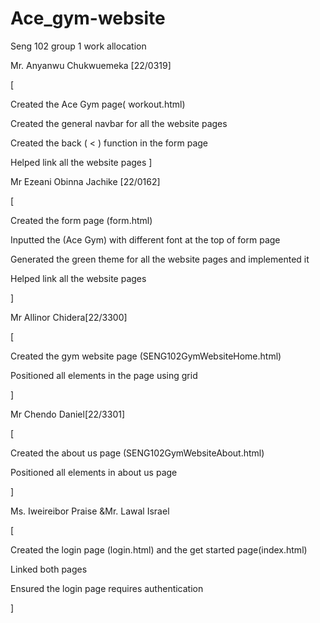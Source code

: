 # Ace_gym-website
Seng 102 group 1 work allocation

Mr. Anyanwu Chukwuemeka [22/0319]



[


Created the Ace Gym page( workout.html)


Created the general navbar for all the website pages


Created the back ( < ) function in the form page


Helped link all the website pages
]



Mr Ezeani Obinna Jachike [22/0162]



[


Created the form page (form.html)


Inputted the (Ace Gym) with different font at the top of form page


Generated the green theme for all the website pages and implemented it


Helped link all the website pages


]



Mr Allinor Chidera[22/3300]



[


Created the gym website page (SENG102GymWebsiteHome.html)


Positioned all elements in the page using grid

]



Mr  Chendo Daniel[22/3301]



[


Created the about us page (SENG102GymWebsiteAbout.html)


Positioned all elements in about us page

]



Ms. Iweireibor Praise &Mr. Lawal Israel



[


Created the login page (login.html) and the get started page(index.html)


Linked both pages 


Ensured the login page requires authentication


]
